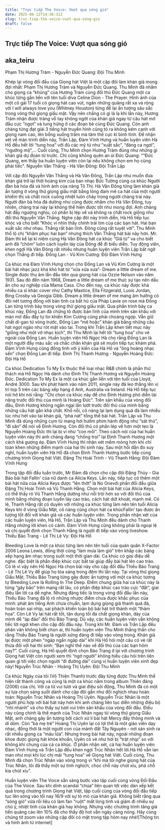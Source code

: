 ```yaml
---
title: "Trực tiếp The Voice: Vượt qua sóng gió"
date: 2025-06-12T14:36:31Z
slug: truc-tiep-the-voice-vuot-qua-song-gio
draft: false
---
```


## Trực tiếp The Voice: Vượt qua sóng gió

## aka_teiru

Phạm Thị Hương Tràm - Nguyễn Đức Quang: Đội Thu Minh

Khép lại vòng đối đầu của Giọng hát Việt là một cặp đôi làm khán giả mong đợi nhất: Phạm Thị Hương Tràm và Nguyễn Đức Quang. Thu Minh đã nhắm cho giọng ca “khủng” của Hương Tràm cùng đối thủ Đức Quang một ca khúc từng gắn liền với tên tuổi diva Celine Dion - The Prayer.
Hình ảnh của một cô gái 17 tuổi có giọng hát cao vút, ngân những quãng rất xa và rộng với I will always love you (Whitney Houston) từng để lại ấn tượng sâu sắc trong vòng thử giọng giấu mặt. Vậy nên chẳng có gì là lạ khi lần này, Hương Tràm nhận được tràng vỗ tay không ngớt của khán giả ngay từ câu hát mở đầu cực “ngọt” và tung hứng ở các đoạn bè cùng Đức Quang. Còn anh chàng từng đạt giải 3 tiếng hát truyền hình cũng tỏ ra không kém cạnh với giọng nam cao, lên bổng xuống trầm mà tâm thế cực kì bình tĩnh.
Để nhận xét về màn trình diễn này, Trần Lập, Đàm Vĩnh Hưng và huấn luyện viên Hà Hồ đều hết lời “tung hoa” với đủ các mỹ từ như “xuất sắc”, “đáng ca ngợi”, “ngưỡng mộ”,… Cuối cùng, Thu Minh chọn Hương Tràm đúng như những gì khán giả dự đoán từ trước. Chị cũng không quên an ủi Đức Quang: ““Đức Quang, em thấy ba huấn luyện viên còn lại nếu không chọn em họ cũng phải tiếc".
Nguyễn Văn Thắng - Hà Văn Đông: Đội Trần Lập

Với cặp đôi Nguyễn Văn Thắng và Hà Văn Đông, Trần Lập như muốn đưa khán giả trở lại thời hoàng kim của ban nhạc Bức Tường cùng ca khúc Người đàn bà hóa đá và hình ảnh của nàng Tô Thị.
Hà Văn Đông từng làm khán giả ấn tượng ở vòng thử giọng giấu mặt bằng lòng đam mê ca hát của một người khiếm thị và chất rock cuồng nhiệt luôn chảy trong người chàng trai này. Người đàn bà hóa đá dường như cũng được nhắm cho Hà Văn Đông, tuy nhiên, chàng trai này lại không thể hiện được tốt như mong đợi. Anh chàng hát đầy ngượng nghịu, có phần bị lép vế và không ra chất rock giống như đối thủ Nguyễn Văn Thắng.
Nghe cặp đôi này trình diễn, Hà Hồ tiếp tục khóc và cho biết “Khóc vì nhìn thấy chính trái tim của các bạn hát. Hai bạn xuất sắc như nhau. Thắng rất bản lĩnh. Đông cũng rất tuyệt vời”. Thu Minh thổ lộ chị “khâm phục hai bạn” nhưng thích Văn Thắng hát bài này hơn. Mr. Đàm thì kể lại kỉ niệm cùng Hà Văn Đông hát ca khúc “Giã từ” va cho biết anh đã “chôm” luôn cách luyến láy của Đông để đi biểu diễn. Tuy động viên, khen ngợi Hà Văn Đông rất nhiều nhưng huấn luyện viên Trần Lập bất ngờ chọn Thắng đi tiếp.
Đồng Lan - Vũ Kim Cương: Đội Đàm Vĩnh Hưng

Ca khúc mà Đàm Vĩnh Hưng chọn cho Đồng Lan và Vũ Kim Cương là một bài hát nhạc jazz khá khó hát từ “xửa xừa xưa”- Dream a little dream of me. Single được thu âm lần đầu tiên qua giọng hát của Ozzie Nelson vào năm 1931. Sau đó đến năm 1968, Dream a little dream of me thực sự tạo nên dấu ấn cho sự nghiệp của Mama Cass. Cho đến nay, ca khúc này được khá nhiều ca sĩ khác cover như Cathy Mastice, Ella Fitzgerald, Luois Jordan, Bing Crosby và Geogia Gibb.
Dream a little dream of me mang âm hưởng có đôi nét tương đồng với bản tình ca bất hủ của Pháp Lavie on rose mà Đồng Lan từng trình bày trong vòng thử giọng giấu mặt. Qua phần trình bày ca khúc này, Đồng Lan đã chứng tỏ được bản lĩnh của mình trên sân khấu với màn mở đầu đầy tự tin khiến Kim Cương cũng phải choáng ngợp. Vẫn giữ chất di-gan từ vòng trước, Đồng Lan “mê hoặc” khán giả bằng những câu hát ngọt ngào như rót mật vào tai.
Trong khi Trần Lập khen tiết mục này “giống như một vở nhạc kịch”, thì Thu Minh lại hết lời “tung hoa” cho vẻ ngoài của Đồng Lan. Huấn luyện viên Hồ Ngọc Hà cho rằng Đồng Lan là một người đầy màu sắc và chắc chắn khán giả sẽ muốn tiếp tục khám phá. Đàm Vĩnh Hưng cũng đồng tình với ý kiến của Hà Hồ và “ông hoàng nhạc sến” chọn Đồng Lan đi tiếp.
Đinh Thị Thanh Hương - Nguyễn Hoàng Đức: Đội Hà Hồ

Ca khúc Dedication To My Ex thuộc thể loại nhạc R&B chính là phần thử thách mà Hồ Ngọc Hà dành cho Đinh Thị Thanh Hương và Nguyễn Hoàng Đức. Dedication To My Ex là một ca khúc gắn liền với tên tuổi của Lloyd, André 3000. Sau khi phát hành vào năm 2011, single này đã leo thẳng lên vị trí top 5 trên các bảng xếp hạng ở Anh, Australia và Ireland.
Hà Hồ tiếp tục nói hớ khi nói rằng: "Chị chọn ca khúc này để cho Đinh Hương phô diễn tài năng trước đối thủ của mình là Hoàng Đức".
Trên sân khấu của vòng đối đầu, Đinh Hương không ngần ngại lấn lướt trước đối thủ của mình bằng những câu hát gằn khá chất. Khổ nỗi, cô nàng lại lạm dụng quá đà làm nhiều lúc như hét vào tai khán giả, “phá nát” tổng thể bài hát.
Trần Lập và Thu Minh đã dùng những cụm từ mang hơi hướm phim hành động như “sát thủ”, “đi săn” để nói về Đinh Hương. Còn đối thủ có phần lép vế hơn một tẹo là Nguyễn Hoàng Đức thì lại bị ví như “con mồi”. Theo cách nói của hai huấn luyện viên này thì anh chàng đang “chống trọi” lại Đinh Thanh Hương một cách khá gượng ép. Đàm Vĩnh Hưng thì nhận xét mềm mỏng hơn khi chỉ toàn khen những điểm mạnh của hai thí sinh này.
Sau một hồi đắn đo suy nghĩ, huấn luyện viên Hà Hồ đã chọn Đinh Thanh Hương bước tiếp cùng chương trình Giọng hát Việt.
Đặng Thị Hoài Trinh - Vũ Thanh Hằng: Đội Đàm Vĩnh Hưng

Trong tập đối đầu tuần trước, Mr Đàm đã chọn cho cặp đôi Đặng Thủy - Gia Bảo bài hát Fallin' của nữ danh ca Alicia Keys. Lần này, tiếp tục có thêm một bài hát nữa của Alicia Keys được “lên thớt” là No Onevới phần đối đầu giữa Đặng Thị Hoài Trinh và Vũ Thanh Hằng.
Chọn một bài hát của Alicia Keys, có thể thấy rõ Vũ Thanh Hằng dường như nổi trội hơn so với đối thủ của mình bằng những đoạn luyến láy cao trào, cách hát dứt khoát, mạnh mẽ. Có lẽ, Thanh Hằng rất có duyên với những ca khúc từng làm nên tên tuổi Alicia Keys khi ở vòng Giấu Mặt, cô nàng cũng chọn hát ca khúcFallin’ tạo được ấn tượng tốt đối với khán giả và các huấn luyện viên.
Trong phần nhận xét của các huấn luyện viên, Hà Hồ, Trần Lập và Thu Minh đều dành cho Thanh Hằng những lời khen có cánh. Đàm Vĩnh Hưng cũng không phải là ngoại lệ và chị quyết định chọn Thanh Hằng là người đi tiếp vào vòng liveshow.
Thiều Bảo Trang - Lê Thị Lê Vy: Đội Hà Hồ

Bleeding Love là một ca khúc từng làm nên tên tuổi của quán quân X-Factor 2006 Leona Lewis, đồng thời cũng “làm mưa làm gió” trên khắp các bảng xếp hạng âm nhạc trong suốt một thời gian dài. Ca khúc có giai điệu dễ nghe. đặc biệt là phần điệp khúc cực bắt tai giúp đẩy bài hát lên cao trào. Có lẽ vì vậy nên Hồ Ngọc Hà chọn bài này cho cặp đối đầu Thiều Bảo Trang - Lê Thị Lê Vy để giúp họ tỏa sáng trong đêm thi lần này.
Tại vòng thử giọng Giấu Mặt, Thiều Bảo Trang từng gây được ấn tượng với một ca khúc tương tự Bleeding Love là Rolling In The Deep. Điểm chung giữa hai ca khúc này là từng “gây bão” trên mạng rất lâu, có phần điệp khúc cao trào cực “đắt”, giai điệu lẫn lời ca dễ nghe.
Nhưng đáng tiếc là trong vòng đối đầu lần này, Thiều Bảo Trang đã lộ rõ những nhược điểm chưa được khắc phục của mình: phát âm tiếng Anh chưa chuẩn, lạm dụng giọng giả thanh quá đà, hoàn toàn sai nhịp, sai phách khiến toàn bộ bài hát trở thành một “thảm họa”. Còn Lê Vy lại hát rất tốt, tận dụng tối đa chất giọng khàn, dày của mình để “áp đảo” đối thủ Bảo Trang.
Dù vậy, các huấn luyện viên vẫn không tiếc lời ngợi khen cho cặp đối đầu này. Trong khi Mr. Đàm và Trần Lập đều phân vân không biết chọn ai, thì huấn luyện viên Thu Minh thẳng thắn cho rằng Thiều Bảo Trang là người xứng đáng đi tiếp vào vòng trong. Khán giả lại được một phen “ngáp ngắn ngáp dài” khi Hà Hồ hỏi một câu có vẻ rất thừa đối với hai thí sinh: “Bạn nghĩ thế nào về đối thủ của các bạn hôm nay?”.
Cuối cùng, Hà Hồ quyết định chọn Bảo Trang ở lại với chương trình Giọng hát Việt còn người xem thì “ngớ người” không hiểu câu hỏi trên liên quan gì tới việc chọn người “đi đường dài” cùng vị huấn luyện viên xinh đẹp này!
Nguyễn Trúc Nhân - Hoàng Thị Uyên: Đội Thu Minh

Ca khúc Ngày của tôi (Võ Thiện Thanh) trước đây từng được Thu Minh thể hiện rất thành công và cũng là một ca khúc nằm trong album Thiên đàng (2006) của chị. Với ca từ vui tươi và giai điệu sôi động, Thu Minh đã có một sự lựa chọn sáng suốt dành cho cặp đôi gần như đối nghịch nhau hoàn toàn: Nguyễn Trúc Nhân và Hoàng Thị Uyên.
Nguyễn Trúc Nhân là một người phù hợp với bài hát này hơn khi anh chàng liên tục diễn những điệu bộ “nhí nhảnh” và cho thấy sự tươi vui trên sân khấu của vòng đối đầu. Điều này cũng chính là thế mạnh của Trúc Nhân ngay từ vòng thử giọng Giấu Mặt, anh chàng gây ấn tượng bởi cách xử lí bài hát Mercy đầy thông minh và dí dỏm. Còn “bà mẹ trẻ” Hoàng Thị Uyên lại có lợi thế là một giáo viên dạy nhạc, đồng thời là một người con của mảnh đất Tây Nguyên - nơi sản sinh ra rất nhiều giọng ca “máu lửa”. Nhưng trong bài hát này, ngoài những đoạn khoe được giọng hát khỏe khoắn, Uyên có vẻ như hơi bị “trật nhịp” so với không khí chung của cả ca khúc.
Ở phần nhận xét, cả hai huấn luyện viên Đàm Vĩnh Hưng và Trần Lập đều khen ngợi Trúc Nhân hết lời.Hà Hồ vẫn lan man như mọi khi lúc chị mải “tung hoa” về Giọng hát Việt. Cuối cùng, Thu Minh đã chọn Trúc Nhân vào vòng trong vì “khi mà tôi nghe giọng hát của Trúc Nhân, tôi đã thấy một sự tinh nghịch, chọc chỗ này chút xíu, phá chỗ kia chút xíu”.

Huấn luyện viên The Voice sẵn sàng bước vào tập cuối cùng vòng Đối Đầu của The Voice.
Sau khi dính scandal “chúa” liên quan tới việc dàn xếp kết quả trong chương trình Giọng hát Việt, tập cuối cùng của vòng đối đầu tiếp tục lên sóng vào tối nay 16/9 với sự tò mò của khán giả. Không biết rằng qua “sóng gió” vừa rồi liệu có làm fan "ruột" mất lòng tinh và giảm đi nhiều sự chú ý, nhiệt tình của khán giả hay không. Nhưng việc chương trình tăng giá tiền quảng cáo lên 10% đã cho thấy độ hot vẫn ngày càng nóng. Hãy cùng chúng tớ zoom vào những cặp đôi có mặt trong tập hôm nay nhé![Thông tin và hình ảnh từ internet]